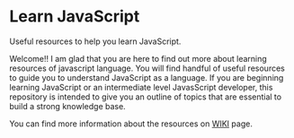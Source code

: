 # Learn JavaScript

Useful resources to help you learn JavaScript.

Welcome!! I am glad that you are here to find out more about learning resources of javascript language. You will find handful of useful resources to guide you to understand JavaScript as a language. If you are beginning learning JavaScript or an intermediate level JavasScript developer, this repository is intended to give you an outline of topics that are essential to build a strong knowledge base. 

You can find more information about the resources on [WIKI](https://github.com/dishantsoni/JavaScript-Explained/wiki/Learning-JavaScript) page.


